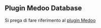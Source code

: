 ## Plugin Medoo Database

Si prega di fare riferimento al [plugin Medoo](https://www.workerman.net/plugin/29)
